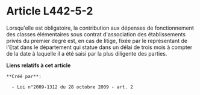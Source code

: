 # Article L442-5-2

Lorsqu'elle est obligatoire, la contribution aux dépenses de fonctionnement des classes élémentaires sous contrat
d'association des établissements privés du premier degré est, en cas de litige, fixée par le représentant de l'Etat dans le
département qui statue dans un délai de trois mois à compter de la date à laquelle il a été saisi par la plus diligente des
parties.

**Liens relatifs à cet article**

	**Créé par**:

	  - Loi n°2009-1312 du 28 octobre 2009 - art. 2
